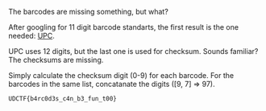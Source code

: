 The barcodes are missing something, but what?

After googling for 11 digit barcode standarts, the first result is the one needed: [UPC](https://en.wikipedia.org/wiki/Universal_Product_Code).

UPC uses 12 digits, but the last one is used for checksum. Sounds familiar? The checksums are missing.

Simply calculate the checksum digit (0-9) for each barcode. For the barcodes in the same list, concatanate the digits ([9, 7] => 97).

`UDCTF{b4rc0d3s_c4n_b3_fun_t00}`
